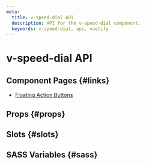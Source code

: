 ```yaml
---
meta:
  title: v-speed-dial API
  description: API for the v-speed-dial component.
  keywords: v-speed-dial, api, vuetify
---
```


# v-speed-dial API

<entry-ad />

## Component Pages {#links}

- [Floating Action Buttons](components/floating-action-buttons)

## Props {#props}

<api-section name="v-speed-dial" section="props" />

## Slots {#slots}

<api-section name="v-speed-dial" section="slots" />

## SASS Variables {#sass}

<api-section name="v-speed-dial" section="sass" />

<backmatter />
